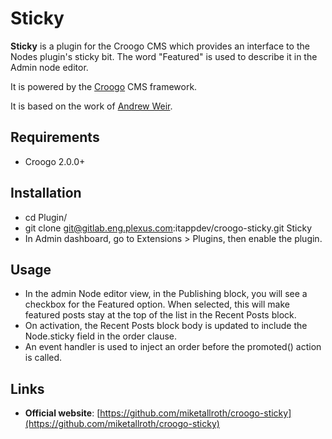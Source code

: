 # Sticky

**Sticky** is a plugin for the Croogo CMS which provides an interface to the Nodes plugin's sticky bit. The word "Featured" is used to describe it in the Admin node editor.

It is powered by the [Croogo](http://croogo.org) CMS framework.

It is based on the work of [Andrew Weir](http://andrw.net/blog/term/croogo/page:3).

## Requirements
  * Croogo 2.0.0+

## Installation

  * cd Plugin/
  * git clone git@gitlab.eng.plexus.com:itappdev/croogo-sticky.git Sticky
  * In Admin dashboard, go to Extensions > Plugins, then enable the plugin.

## Usage

  * In the admin Node editor view, in the Publishing block, you will see a checkbox for the Featured option. When selected, this will make featured posts stay at the top of the list in the Recent Posts block.
  * On activation, the Recent Posts block body is updated to include the Node.sticky field in the order clause.
  * An event handler is used to inject an order before the promoted() action is called.

## Links

  * **Official website**: [https://github.com/miketallroth/croogo-sticky](https://github.com/miketallroth/croogo-sticky)
